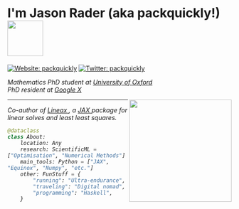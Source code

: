 <h1> I'm Jason Rader (aka packquickly!) <img align=bottom src="https://media.giphy.com/media/YYQ6sw8jt2HRxX4uVi/giphy.gif" width="80"></h1>

[![Website: packquickly](https://img.shields.io/badge/packquickly-Website-informational)](https://www.packquickly.com)
[![Twitter: packquickly](https://img.shields.io/twitter/follow/packquickly?style=social)](https://twitter.com/packquickly)

<p><em> Mathematics PhD student at <a href="http://www.maths.ox.ac.uk">University of Oxford</a></br> PhD resident at <a href="https://www.x.company"> Google X </a></p></em>
<img align='right' src="https://media.giphy.com/media/9TuX30acPdjFvFffOK/giphy.gif" width="230">

<hr></hr>
<p><em> Co-author of <a href="https://www.github.com/google/lineax"> Lineax </a>, a <a href="https://www.github.com/google/jax"> JAX </a> package for linear solves and least least squares.
  
```python
@dataclass
class About:
    location: Any
    research: ScientificML = ["Optimisation", "Numerical Methods"]
    main_tools: Python = ["JAX", "Equinox", "Numpy", "etc."]
    other: FunStuff = {
        "running": "Ultra-endurance",
        "traveling": "Digital nomad",
        "programming": "Haskell",
    }
```
